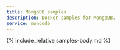 ```yaml
---
title: MongoDB samples
description: Docker samples for MongoDB.
service: mongodb
---
```



{% include_relative samples-body.md %}